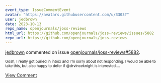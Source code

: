 ```yaml
---
event_type: IssueCommentEvent
avatar: "https://avatars.githubusercontent.com/u/3303?"
user: jedbrown
date: 2023-10-13
repo_name: openjournals/joss-reviews
html_url: https://github.com/openjournals/joss-reviews/issues/5882
repo_url: https://github.com/openjournals/joss-reviews
---
```


<a href='https://github.com/jedbrown' target='_blank'>jedbrown</a> commented on issue <a href='https://github.com/openjournals/joss-reviews/issues/5882' target='_blank'>openjournals/joss-reviews#5882</a>.

<small>Gosh, I really got buried in inbox and I'm sorry about not responding. I would be able to take this, but also happy to defer if @drvinceknight is interested....</small>

<a href='https://github.com/openjournals/joss-reviews/issues/5882' target='_blank'>View Comment</a>